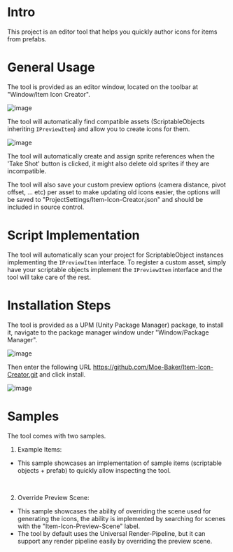# Intro
This project is an editor tool that helps you quickly author icons for items from prefabs.

# General Usage
The tool is provided as an editor window, located on the toolbar at "Window/Item Icon Creator".

![image](https://github.com/user-attachments/assets/b155e911-2125-4319-89d5-b011baf30c16)

The tool will automatically find compatible assets (ScriptableObjects inheriting `IPreviewItem`) and allow you to create icons for them.

![image](https://github.com/user-attachments/assets/f9c6feae-28fd-4db4-aca3-7385d964e71a)

The tool will automatically create and assign sprite references when the 'Take Shot' button is clicked, it might also delete old sprites if they are incompatible.

The tool will also save your custom preview options (camera distance, pivot offset, ... etc) per asset to make updating old icons easier, the options will be saved to "ProjectSettings/Item-Icon-Creator.json" and should be included in source control.

# Script Implementation

The tool will automatically scan your project for ScriptableObject instances implementing the `IPreviewItem` interface.
To register a custom asset, simply have your scriptable objects implement the `IPreviewItem` interface and the tool will take care of the rest.

# Installation Steps

The tool is provided as a UPM (Unity Package Manager) package, to install it, navigate to the package manager window under "Window/Package Manager".

![image](https://github.com/user-attachments/assets/fa92bfeb-38bc-420c-b781-43982ccf6544)

Then enter the following URL https://github.com/Moe-Baker/Item-Icon-Creator.git and click install.

![image](https://github.com/user-attachments/assets/fe44d895-1abc-4c3a-b251-85decd827c67)

# Samples

The tool comes with two samples.

1. Example Items:
- This sample showcases an implementation of sample items (scriptable objects + prefab) to quickly allow inspecting the tool.

<br/>

2. Override Preview Scene:
- This sample showcases the ability of overriding the scene used for generating the icons, the ability is implemented by searching for scenes with the "Item-Icon-Preview-Scene" label.
- The tool by default uses the Universal Render-Pipeline, but it can support any render pipeline easily by overriding the preview scene.
